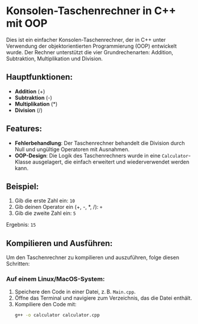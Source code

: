 # Konsolen-Taschenrechner in C++ mit OOP

Dies ist ein einfacher Konsolen-Taschenrechner, der in C++ unter Verwendung der objektorientierten Programmierung (OOP) entwickelt wurde. Der Rechner unterstützt die vier Grundrechenarten: Addition, Subtraktion, Multiplikation und Division.

## Hauptfunktionen:
- **Addition** (+)
- **Subtraktion** (-)
- **Multiplikation** (*)
- **Division** (/)

## Features:
- **Fehlerbehandlung**: Der Taschenrechner behandelt die Division durch Null und ungültige Operatoren mit Ausnahmen.
- **OOP-Design**: Die Logik des Taschenrechners wurde in eine `Calculator`-Klasse ausgelagert, die einfach erweitert und wiederverwendet werden kann.

## Beispiel:
1. Gib die erste Zahl ein: `10`
2. Gib deinen Operator ein (+, -, *, /): `+`
3. Gib die zweite Zahl ein: `5`

Ergebnis: `15`

## Kompilieren und Ausführen:
Um den Taschenrechner zu kompilieren und auszuführen, folge diesen Schritten:

### Auf einem Linux/MacOS-System:
1. Speichere den Code in einer Datei, z. B. `Main.cpp`.
2. Öffne das Terminal und navigiere zum Verzeichnis, das die Datei enthält.
3. Kompiliere den Code mit:
   ```bash
   g++ -o calculator calculator.cpp
